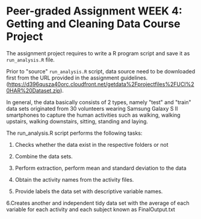 # Peer-graded Assignment WEEK 4: Getting and Cleaning Data Course Project

The assignment project requires to write a R program script and save it as `run_analysis.R` file.

Prior to "source" `run_analysis.R` script, data source need to be downloaded first from the URL provided in the assignment guidelines. (https://d396qusza40orc.cloudfront.net/getdata%2Fprojectfiles%2FUCI%20HAR%20Dataset.zip). 

In general, the data basically consists of 2 types, namely "test" and "train" data sets originated from 30 volunteers wearing Samsung Galaxy S II smartphones to capture the human activities such as walking, walking upstairs, walking downstairs, sitting, standing and laying.   

The run_analysis.R script performs the following tasks:

1. Checks whether the data exist in the respective folders or not

2. Combine the data sets.

3. Perform extraction, perform mean and standard deviation to the data

4. Obtain the activity names from the activity files.

5. Provide labels the data set with descriptive variable names.

6.Creates another and independent tidy data set with the average of each variable for each activity and each subject known as FinalOutput.txt



